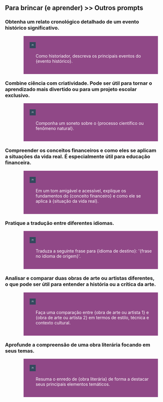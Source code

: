 ## Para brincar (e aprender) >> Outros prompts

### Obtenha um relato cronológico detalhado de um evento histórico significativo.

<div style="width:100%; float:left; margin-bottom: 20px;">
<div style="width:80%; float:right; background-color:#904887; color:white; padding:20px; margin: 0;">
<div style="width:5%; float:left; padding-right:20px;"><img src="../imagens/PI.png"></div>
<div style="width:95%; float:right"><p>Como historiador, descreva os principais eventos do {evento histórico}.</p></div>
</div></div>

### Combine ciência com criatividade. Pode ser útil para tornar o aprendizado mais divertido ou para um projeto escolar exclusivo.

<div style="width:100%; float:left; margin-bottom: 20px;">
<div style="width:80%; float:right; background-color:#904887; color:white; padding:20px; margin: 0;">
<div style="width:5%; float:left; padding-right:20px;"><img src="../imagens/PI.png"></div>
<div style="width:95%; float:right"><p>Componha um soneto sobre o {processo científico ou fenômeno natural}.</p></div>
</div></div>

### Compreender os conceitos financeiros e como eles se aplicam a situações da vida real. É especialmente útil para educação financeira.

<div style="width:100%; float:left; margin-bottom: 20px;">
<div style="width:80%; float:right; background-color:#904887; color:white; padding:20px; margin: 0;">
<div style="width:5%; float:left; padding-right:20px;"><img src="../imagens/PI.png"></div>
<div style="width:95%; float:right"><p>Em um tom amigável e acessível, explique os fundamentos do {conceito financeiro} e como ele se aplica à {situação da vida real}.</p></div>
</div></div>

### Pratique a tradução entre diferentes idiomas.

<div style="width:100%; float:left; margin-bottom: 20px;">
<div style="width:80%; float:right; background-color:#904887; color:white; padding:20px; margin: 0;">
<div style="width:5%; float:left; padding-right:20px;"><img src="../imagens/PI.png"></div>
<div style="width:95%; float:right"><p>Traduza a seguinte frase para {idioma de destino}: '{frase no idioma de origem}'.</p></div>
</div></div>

### Analisar e comparar duas obras de arte ou artistas diferentes, o que pode ser útil para entender a história ou a crítica da arte.

<div style="width:100%; float:left; margin-bottom: 20px;">
<div style="width:80%; float:right; background-color:#904887; color:white; padding:20px; margin: 0;">
<div style="width:5%; float:left; padding-right:20px;"><img src="../imagens/PI.png"></div>
<div style="width:95%; float:right"><p>Faça uma comparação entre {obra de arte ou artista 1} e {obra de arte ou artista 2} em termos de estilo, técnica e contexto cultural.</p></div>
</div></div>

### Aprofunde a compreensão de uma obra literária focando em seus temas.

<div style="width:100%; float:left; margin-bottom: 20px;">
<div style="width:80%; float:right; background-color:#904887; color:white; padding:20px; margin: 0;">
<div style="width:5%; float:left; padding-right:20px;"><img src="../imagens/PI.png"></div>
<div style="width:95%; float:right"><p>Resuma o enredo de {obra literária} de forma a destacar seus principais elementos temáticos.</p></div>
</div></div>


